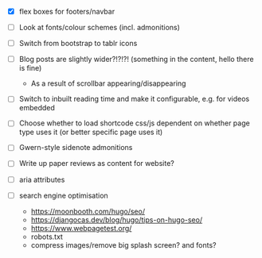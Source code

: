 - [x] flex boxes for footers/navbar

- [ ] Look at fonts/colour schemes (incl. admonitions)
- [ ] Switch from bootstrap to tablr icons
- [ ] Blog posts are slightly wider?!?!?! (something in the content, hello there is fine)
  - As a result of scrollbar appearing/disappearing
- [ ] Switch to inbuilt reading time and make it configurable, e.g. for videos embedded

- [ ] Choose whether to load shortcode css/js dependent on whether page type uses it (or better specific page uses it)
- [ ] Gwern-style sidenote admonitions
- [ ] Write up paper reviews as content for website?

- [ ] aria attributes
- [ ] search engine optimisation
  - <https://moonbooth.com/hugo/seo/>
  - <https://djangocas.dev/blog/hugo/tips-on-hugo-seo/>
  - <https://www.webpagetest.org/>
  - robots.txt
  - compress images/remove big splash screen? and fonts?
